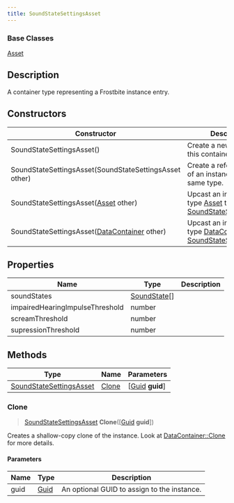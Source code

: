 ```yaml
---
title: SoundStateSettingsAsset
---
```

### Base Classes

[Asset](/vext/ref/fb/asset/)

## Description

A container type representing a Frostbite instance entry.

## Constructors

| Constructor                                                                        | Description                                                                                                                           |
| ---------------------------------------------------------------------------------- | ------------------------------------------------------------------------------------------------------------------------------------- |
| SoundStateSettingsAsset()                                                          | Create a new instance of this container type.                                                                                         |
| SoundStateSettingsAsset(SoundStateSettingsAsset other)                             | Create a reference copy of an instance of the same type.                                                                              |
| SoundStateSettingsAsset([Asset](/vext/ref/fb/asset/) other)                                      | Upcast an instance of type [Asset](/vext/ref/fb/asset/) to [SoundStateSettingsAsset](/vext/ref/fb/soundstatesettingsasset/).                                      |
| SoundStateSettingsAsset([DataContainer](/vext/ref/shared/class/datacontainer) other) | Upcast an instance of type [DataContainer](/vext/ref/shared/class/datacontainer) to [SoundStateSettingsAsset](/vext/ref/fb/soundstatesettingsasset/). |

## Properties

| Name                            | Type                         | Description |
| ------------------------------- | ---------------------------- | ----------- |
| soundStates                     | [SoundState](/vext/ref/fb/soundstate/)\[\] |             |
| impairedHearingImpulseThreshold | number                       |             |
| screamThreshold                 | number                       |             |
| supressionThreshold             | number                       |             |

## Methods

| Type                                               | Name            | Parameters                                     |
| -------------------------------------------------- | --------------- | ---------------------------------------------- |
| [SoundStateSettingsAsset](/vext/ref/fb/soundstatesettingsasset/) | [Clone](#clone) | \[[Guid](/vext/ref/shared/class/guid) **guid**\] |

### Clone

> [SoundStateSettingsAsset](/vext/ref/fb/soundstatesettingsasset/) **Clone**(\[[Guid](/vext/ref/shared/class/guid) **guid**\])

Creates a shallow-copy clone of the instance. Look at [DataContainer::Clone](/vext/ref/shared/class/datacontainer#clone) for more details.

#### Parameters

| Name | Type         | Description                                 |
| ---- | ------------ | ------------------------------------------- |
| guid | [Guid](/vext/ref/shared/class/guid/) | An optional GUID to assign to the instance. |
